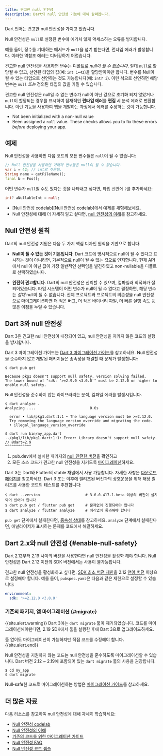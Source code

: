 ```yaml
---
title: 견고한 null 안전성
description: Dart의 null 안전성 기능에 대해 살펴봅니다.
---
```


Dart 언어는 견고한 null 안전성을 가지고 있습니다.

Null 안전성은 `null`로 설정된 변수에 예기치 않게 액세스하는 오류를 방지합니다.

예를 들어, 정수를 기대하는 메서드가 `null`을 넘겨 받는다면, 런타임 에러가 발생합니다.
이러한 역참조 에러는 디버깅하기 어렵습니다.

견고한 null 안전성을 사용하면 변수는 디폴트로 _null이 될 수 없습니다_.
절대 `null`로 할당될 수 없고, 선언된 타입의 값(예: `int i=42`)을 할당받아야만 합니다.
변수를 Null이 될 수 있는 타입으로 선언하는 것도 가능합니다(예: `int? i`).
이런 식으로 선언하면 해당 변수는 `null` _또는_ 정의된 타입의 값을 가질 수 있습니다.

견고한 null 안전성은 null일 수 없는 변수가 null이 아닌 값으로 초기화 되지 않았거나
`null`이 할당되는 경우를 표시하여 잠재적인 **런타임 에러**를 **편집 시** 분석 에러로 변환합니다.
이런 기능을 사용하여 앱을 개발하는 과정에서 에러를 수정하는 것이 가능합니다.

* Not been initialized with a non-null value
* Been assigned a `null` value.
These checks allows you to fix these errors _before_ deploying your app.

## 예제

Null 안전성을 사용하면 다음 코드의 모든 변수들은 `null`이 될 수 없습니다:

```dart
// Null 안전성을 사용하면 아래의 변수들은 null이 될 수 없습니다.
var i = 42; // int로 추론됨.
String name = getFileName();
final b = Foo();
```

<a id="creating-variables"></a>

어떤 변수가 `null`일 수도 있다는 것을 나타내고 싶다면,
타입 선언에 `?`를 추가하세요:

```dart
int? aNullableInt = null;
```

- [Null 안전성 codelab][Null 안전성 codelab]에서 예제를 체험해보세요.
- Null 안전성에 대해 더 자세히 알고 싶다면,
  [null 안전성의 이해](/null-safety/understanding-null-safety)를 참고하세요.


## Null 안전성 원칙

Dart의 null 안전성 지원은 다음 두 가지 핵심 디자인 원칙을 기반으로 합니다:

* **Null이 될 수 없는 것이 기본입니다**. Dart 코드에 명시적으로 null이 될 수 있다고 표시하는 것이 아니라면,
   기본적으로 null이 될 수 없는 값으로 인지합니다. 현재 API에서 null이 아닌 값이 가장 일반적인 선택임을 발견하였고
   non-nullable을 디폴트로 선택하였습니다.

* **완전히 견고합니다**. Dart의 null 안전성은 신뢰할 수 있으며, 컴파일러 최적화가 잘 되어있습니다.
  타입 시스템이 어떤 변수가 null이 될 수 없다고 결정하면, 해당 변수는 _절대_ null이 될 수 없습니다.
  전체 프로텍트와 프로젝트의 의존성을 null 안전성으로 마이그레이션하면 더 적은 버그, 더 작은 바이너리 파일,
  더 빠른 실행 속도 등 많은 이점을 누릴 수 있습니다.


## Dart 3와 null 안전성

Dart 3은 견고한 null 안전성이 내장되어 있고,
null 안전성을 지키지 않은 코드의 실행을 방지합니다.

Dart 3 마이그레이션 가이드는
[Dart 3 마이그레이션 가이드](/resources/dart-3-migration)를 참고하세요.
Null 안전성을 준수하지 않고 개발된 패키지들은 종속성을 해결할 때 문제가 발생합니다: 

```terminal
$ dart pub get

Because pkg1 doesn't support null safety, version solving failed.
The lower bound of "sdk: '>=2.9.0 <3.0.0'" must be 2.12.0 or higher to enable null safety.
```

Null 안전성을 준수하지 않는 라이브러리는 분석, 컴파일 에러를 발생시킵니다.


```terminal
$ dart analyze .
Analyzing ....                         0.6s

  error • lib/pkg1.dart:1:1 • The language version must be >=2.12.0. 
  Try removing the language version override and migrating the code.
  • illegal_language_version_override
```

```terminal
$ dart run bin/my_app.dart
../pkg1/lib/pkg1.dart:1:1: Error: Library doesn't support null safety.
// @dart=2.9
^^^^^^^^^^^^
```

1. pub.dev에서 설치한 패키지의 [null 안전한 버전](/null-safety/migration-guide#check-dependency-status)을
확인하고
2. 모든 소스 코드가 견고한 null 안전성을 지키도록 [마이그레이션](#migrate)하세요.

Dart 3는 Dart와 Flutter의 stable 채널에서 사용 가능합니다.
자세한 사항은 [다운로드 페이지][]를 참고하세요.
Dart 3 또는 이후에 릴리즈된 버전과의 상호운용을 위해 해당 릴리즈를 사용한 코드의 테스트를 추천합니다:

```terminal
$ dart --version                     # 3.0.0-417.1.beta 이상의 버전이 설치되어 있어야 합니다
$ dart pub get / flutter pub get     # 문제없이 진행되어야 합니다
$ dart analyze / flutter analyze     # 에러없이 통과해야 합니다
```

`pub get` 단계에서 실패한다면, [종속성 상태][]를 참고하세요.
`analyze` 단계에서 실패한다면, 애널라이저가 표시하는 문제를 코드에서 해결하세요.

[다운로드 페이지]: /get-dart/archive
[종속성 상태]: /null-safety/migration-guide#종속-상태-확인

## Dart 2.x와 null 안전성 {#enable-null-safety}

Dart 2.12부터 2.19 사이의 버젼을 사용한다면 null 안전성을 활성화 해야 합니다.
Null 안전성은 Dart 2.12 이전의 SDK 버전에서는 사용이 불가능합니다.

<a id="constraints"></a>

견고한 null 안전성을 활성화하고 싶다면,
[SDK 최소 버전 제한](/tools/pub/pubspec#sdk-constraints)을
2.12 [언어 버전][] 이상으로 설정해야 합니다.
예를 들어, `pubspec.yaml`은 다음과 같은 제한으로 설정할 수 있습니다:

```yaml
environment:
  sdk: '>=2.12.0 <3.0.0'
```

[언어 버전]: /guides/language/evolution#language-versioning

### 기존의 패키지, 앱 마이그레이션 {#migrate}

{{site.alert.warning}}
  Dart 3에는 `dart migrate` 툴이 제거되었습니다.
  코드를 마이그레이션해야한다면,
  2.19 SDK에서 툴을 실행한 후에 Dart 3으로 업그레이드하세요.

  툴 없이도 마이그레이션이 가능하지만 직접 코드를 수정해야 합니다.
{{site.alert.end}}

Null 안전성을 지원하지 않는 코드는 null 안전성을 준수하도록 마이그레이션할 수 있습니다.
Dart 버전 2.12 ~ 2.19에 포함되어 있는 `dart migrate` 툴의 사용을 권장합니다.

```terminal
$ cd my_app
$ dart migrate
```

Null-safe한 코드로 마이그레이션하는 방법은
[마이그레이션 가이드][migration guide]를 참고하세요.


## 더 많은 자료

다음 리소스를 참고하여 null 안전성에 대해 자세히 학습하세요:

* [Null 안전성 codelab][Null safety codelab]
* [Null 안전성의 이해][Understanding null safety]
* [기존의 코드를 위한 마이그레이션 가이드][migration guide]
* [Null 안전성 FAQ][Null safety FAQ]
* [Null 안전성 코드 샘플][calculate_lix]

[calculate_lix]: https://github.com/dart-lang/samples/tree/main/null_safety/calculate_lix
[migration guide]: /null-safety/migration-guide
[Null safety FAQ]: /null-safety/faq
[Null safety codelab]: /codelabs/null-safety
[Understanding null safety]: /null-safety/understanding-null-safety
[#34233]: https://github.com/dart-lang/sdk/issues/34233
[#49529]: https://github.com/dart-lang/sdk/issues/49529
[#2357]: https://github.com/dart-lang/language/issues/2357
